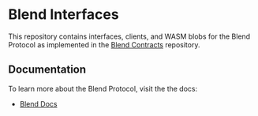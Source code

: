# Blend Interfaces

This repository contains interfaces, clients, and WASM blobs for the Blend Protocol as implemented in the [Blend Contracts](https://github.com/blend-capital/blend-contracts) repository.

## Documentation

To learn more about the Blend Protocol, visit the the docs:
* [Blend Docs](https://docs.blend.capital/)
